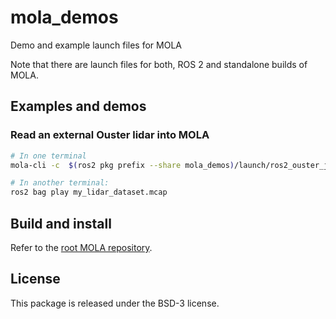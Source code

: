 # mola_demos
Demo and example launch files for MOLA

Note that there are launch files for both, ROS 2 and standalone builds of MOLA. 

## Examples and demos

### Read an external Ouster lidar into MOLA

```bash
# In one terminal
mola-cli -c  $(ros2 pkg prefix --share mola_demos)/launch/ros2_ouster_just_view.yaml

# In another terminal:
ros2 bag play my_lidar_dataset.mcap
```

## Build and install
Refer to the [root MOLA repository](https://github.com/MOLAorg/mola).

## License
This package is released under the BSD-3 license.
